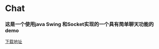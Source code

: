 # Chat
### 这是一个使用java Swing 和Socket实现的一个具有简单聊天功能的demo
[下载地址](https://link.zhihu.com/?target=http%3A//www.zuidaima.com/share/1550463677172736.htm)
